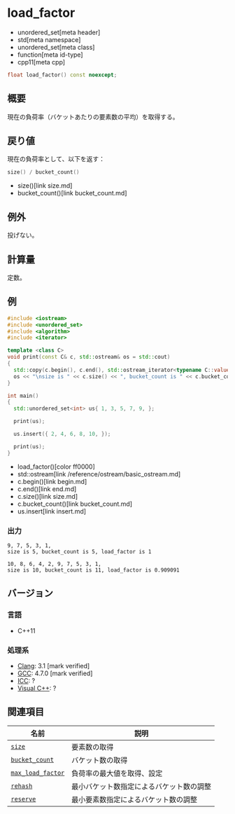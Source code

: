 # load_factor
* unordered_set[meta header]
* std[meta namespace]
* unordered_set[meta class]
* function[meta id-type]
* cpp11[meta cpp]

```cpp
float load_factor() const noexcept;
```

## 概要
現在の負荷率（バケットあたりの要素数の平均）を取得する。


## 戻り値
現在の負荷率として、以下を返す：

```cpp
size() / bucket_count()
```
* size()[link size.md]
* bucket_count()[link bucket_count.md]


## 例外
投げない。


## 計算量
定数。


## 例
```cpp example
#include <iostream>
#include <unordered_set>
#include <algorithm>
#include <iterator>

template <class C>
void print(const C& c, std::ostream& os = std::cout)
{
  std::copy(c.begin(), c.end(), std::ostream_iterator<typename C::value_type>(os, ", "));
  os << "\nsize is " << c.size() << ", bucket_count is " << c.bucket_count() << ", load_factor is " << c.load_factor() << '\n' << std::endl;
}

int main()
{
  std::unordered_set<int> us{ 1, 3, 5, 7, 9, };

  print(us);

  us.insert({ 2, 4, 6, 8, 10, });

  print(us);
}
```
* load_factor()[color ff0000]
* std::ostream[link /reference/ostream/basic_ostream.md]
* c.begin()[link begin.md]
* c.end()[link end.md]
* c.size()[link size.md]
* c.bucket_count()[link bucket_count.md]
* us.insert[link insert.md]

### 出力
```
9, 7, 5, 3, 1,
size is 5, bucket_count is 5, load_factor is 1

10, 8, 6, 4, 2, 9, 7, 5, 3, 1,
size is 10, bucket_count is 11, load_factor is 0.909091

```

## バージョン
### 言語
- C++11

### 処理系
- [Clang](/implementation.md#clang): 3.1 [mark verified]
- [GCC](/implementation.md#gcc): 4.7.0 [mark verified]
- [ICC](/implementation.md#icc): ?
- [Visual C++](/implementation.md#visual_cpp): ?

## 関連項目

| 名前 | 説明 |
|-------------------------------------------|------------------------------------------|
| [`size`](size.md)                       | 要素数の取得                             |
| [`bucket_count`](bucket_count.md)       | バケット数の取得                         |
| [`max_load_factor`](max_load_factor.md) | 負荷率の最大値を取得、設定               |
| [`rehash`](rehash.md)                   | 最小バケット数指定によるバケット数の調整 |
| [`reserve`](reserve.md)                 | 最小要素数指定によるバケット数の調整     |

